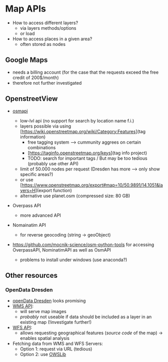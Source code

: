 # Map APIs

* How to access different layers?
  * via layers methods/options
  * or load
* How to access places in a given area?
  * often stored as nodes
  
## Google Maps

* needs a billing account (for the case that the requests exceed the free credit of 200$/month)
* therefore not further investigated

## OpenstreetView

* [osmapi](http://osmapi.metaodi.ch/)
  * low-lvl api (no support for search by location name f.i.)
  * layers possible via using [<https://wiki.openstreetmap.org/wiki/Category:Features>](tag information)
    * free tagging system --> cummunity aggrees on certain combinations
    * [<https://taginfo.openstreetmap.org/keys>](tag info project) 
    * TODO: search for important tags / But may be too tedious (probably use other API)
  * limit of 50.000 nodes per request (Dresden has more --> only show specific areas?)
  * or use [<https://www.openstreetmap.org/export#map=10/50.9891/14.1051&layers=H>](export function)
  * alternative use planet.osm (compressed size: 80 GB)

* Overpass API 
  * more advanced API

* Nomainatim API
    * for reverse geocoding (string -> geoObject)

* [<https://github.com/mocnik-science/osm-python-tools>](OSMPythonTools) for accessing OverpassAPI, NominatimAPI as well as OsmAPI
  * problems to install under windows (use anaconda?)

## Other resources

### OpenData Dresden

* [openData Dresden](https://opendata.dresden.de/DreiD/) looks promising
* [WMS API](https://en.wikipedia.org/wiki/Web_Map_Service):
  * will serve map images
  * _probably_ not useable if data should be included as a layer in an existing map (!investigate further!)
* [WFS API](https://en.wikipedia.org/wiki/Web_Feature_Service):
  * allows requesting geographical features (_source code_ of the map)
  &rarr; enables spatial analysis
* Fetching data from WMS and WFS Servers:
  * Option 1: request via URL (tedious)
  * Option 2: use [OWSLib](http://geopython.github.io/OWSLib/)
